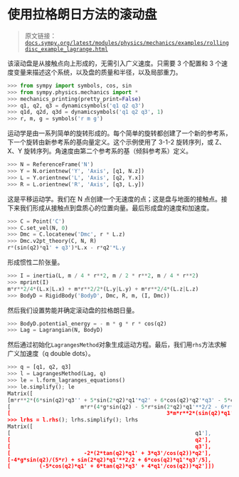 # 使用拉格朗日方法的滚动盘

> 原文链接：[`docs.sympy.org/latest/modules/physics/mechanics/examples/rollingdisc_example_lagrange.html`](https://docs.sympy.org/latest/modules/physics/mechanics/examples/rollingdisc_example_lagrange.html)

该滚动盘是从接触点向上形成的，无需引入广义速度。只需要 3 个配置和 3 个速度变量来描述这个系统，以及盘的质量和半径，以及局部重力。

```py
>>> from sympy import symbols, cos, sin
>>> from sympy.physics.mechanics import *
>>> mechanics_printing(pretty_print=False)
>>> q1, q2, q3 = dynamicsymbols('q1 q2 q3')
>>> q1d, q2d, q3d = dynamicsymbols('q1 q2 q3', 1)
>>> r, m, g = symbols('r m g') 
```

运动学是由一系列简单的旋转形成的。每个简单的旋转都创建了一个新的参考系，下一个旋转由新参考系的基向量定义。这个示例使用了 3-1-2 旋转序列，或 Z、X、Y 旋转序列。角速度由第二个参考系的基（倾斜参考系）定义。

```py
>>> N = ReferenceFrame('N')
>>> Y = N.orientnew('Y', 'Axis', [q1, N.z])
>>> L = Y.orientnew('L', 'Axis', [q2, Y.x])
>>> R = L.orientnew('R', 'Axis', [q3, L.y]) 
```

这是平移运动学。我们在 N 点创建一个无速度的点；这是盘与地面的接触点。接下来我们形成从接触点到盘质心的位置向量。最后形成盘的速度和加速度。

```py
>>> C = Point('C')
>>> C.set_vel(N, 0)
>>> Dmc = C.locatenew('Dmc', r * L.z)
>>> Dmc.v2pt_theory(C, N, R)
r*(sin(q2)*q1' + q3')*L.x - r*q2'*L.y 
```

形成惯性二阶张量。

```py
>>> I = inertia(L, m / 4 * r**2, m / 2 * r**2, m / 4 * r**2)
>>> mprint(I)
m*r**2/4*(L.x|L.x) + m*r**2/2*(L.y|L.y) + m*r**2/4*(L.z|L.z)
>>> BodyD = RigidBody('BodyD', Dmc, R, m, (I, Dmc)) 
```

然后我们设置势能并确定滚动盘的拉格朗日量。

```py
>>> BodyD.potential_energy = - m * g * r * cos(q2)
>>> Lag = Lagrangian(N, BodyD) 
```

然后通过初始化`LagrangesMethod`对象生成运动方程。最后，我们用`rhs`方法求解广义加速度（q double dots）。

```py
>>> q = [q1, q2, q3]
>>> l = LagrangesMethod(Lag, q)
>>> le = l.form_lagranges_equations()
>>> le.simplify(); le
Matrix([
[m*r**2*(6*sin(q2)*q3'' + 5*sin(2*q2)*q1'*q2' + 6*cos(q2)*q2'*q3' - 5*cos(2*q2)*q1''/2 + 7*q1''/2)/4],
[                      m*r*(4*g*sin(q2) - 5*r*sin(2*q2)*q1'**2/2 - 6*r*cos(q2)*q1'*q3' + 5*r*q2'')/4],
[                                                 3*m*r**2*(sin(q2)*q1'' + cos(q2)*q1'*q2' + q3'')/2]])
>>> lrhs = l.rhs(); lrhs.simplify(); lrhs
Matrix([
[                                                          q1'],
[                                                          q2'],
[                                                          q3'],
[                       -2*(2*tan(q2)*q1' + 3*q3'/cos(q2))*q2'],
[-4*g*sin(q2)/(5*r) + sin(2*q2)*q1'**2/2 + 6*cos(q2)*q1'*q3'/5],
[         (-5*cos(q2)*q1' + 6*tan(q2)*q3' + 4*q1'/cos(q2))*q2']]) 
```
